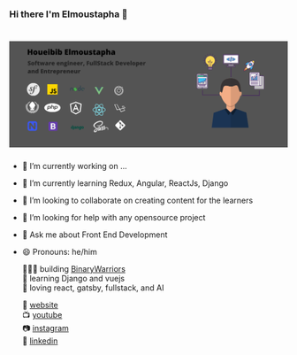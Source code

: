 ### Hi there I'm Elmoustapha 👋

# ![elmoustaphahoueibib](https://github.com/elmoustaphahoueibib/elmoustaphahoueibib/blob/master/Developer%20.png)

- 🔭 I’m currently working on ...
- 🌱 I’m currently learning Redux, Angular, ReactJs, Django
- 👯 I’m looking to collaborate on creating content for the learners
- 🤔 I’m looking for help with any opensource project
- 💬 Ask me about Front End Development
- 😄 Pronouns: he/him 

  👨🏼‍💻 building [BinaryWarriors](https://binarywarriors.co/)  
  🧠 learning Django and vuejs   
  💜 loving react, gatsby, fullstack, and AI



  🏡 [website](https://elmoustaphahoueibib.github.io)    
  📺 [youtube](https://www.youtube.com/channel/UCGwhzs5AdUbvEkZCC359kIQ)  
  📷 [instagram](https://www.instagram.com/houeibibelmoustapha/)  
  👔 [linkedin](https://www.linkedin.com/in/elmoustapha-houeibib-16665014a/)  


